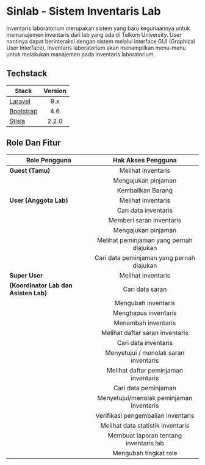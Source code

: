# Sinlab - Sistem Inventaris Lab

Inventaris laboratorium merupakan sistem yang baru kegunaannya untuk memanajemen inventaris dari lab yang ada di Telkom University. User nantinya dapat berinteraksi dengan sistem melalui interface GUI (Graphical User Interface). Inventaris laboratorium akan menampilkan menu-menu untuk melakukan manajemen pada inventaris laboratorium. 

## **Techstack**

| Stack                                         | Version |
|-----------------------------------------------|:-------:|
| [Laravel](https://github.com/laravel/laravel) |   9.x   |
| [Bootstrap](https://getbootstrap.com/)        |   4.6   |
| [Stisla](https://github.com/stisla/stisla)    |  2.2.0  |

## **Role Dan Fitur**

| Role Pengguna                            |            Hak Akses Pengguna             |
|------------------------------------------|:-----------------------------------------:|
| **Guest (Tamu)**                         |            Melihat inventaris             |
|                                          |            Mengajukan pinjaman            | 
|                                          |             Kembalikan Barang             |
| **User (Anggota Lab)**                   |            Melihat inventaris             |
|                                          |           Cari data inventaris            |
|                                          |         Memberi saran inventaris          |
|                                          |            Mengajukan pinjaman            |
|                                          |  Melihat peminjaman yang pernah diajukan  |
|                                          | Cari data peminjaman yang pernah diajukan |
| **Super User**                           |            Melihat inventaris             |
| **(Koordinator Lab dan Asisten Lab)**    |              Cari data saran              |
|                                          |            Mengubah inventaris            |
|                                          |           Menghapus inventaris            |
|                                          |            Menambah inventaris            |
|                                          |      Melihat daftar saran inventaris      |
|                                          |           Cari data inventaris            |
|                                          |   Menyetujui / menolak saran inventaris   |
|                                          |   Melihat daftar peminjaman inventaris    |
|                                          |           Cari data peminjaman            |
|                                          | Menyetujui/menolak peminjaman inventaris  |
|                                          |    Verifikasi pengembalian inventaris     |
|                                          |     Melihat data statistik inventaris     |
|                                          |  Membuat laporan tentang inventaris lab   |
|                                          |           Mengubah tingkat role           |






















